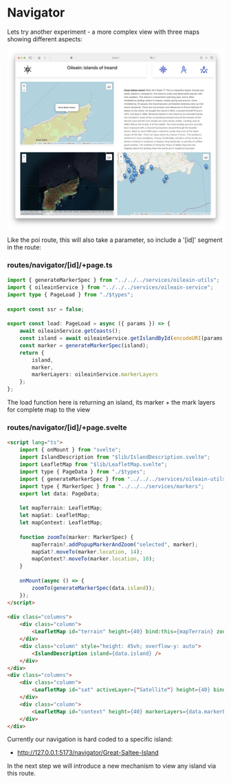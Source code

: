 # Navigator

Lets try another experiment - a more complex view with three maps showing different aspects:

![](img/11.png)

Like the poi route, this will also take a parameter, so include a '[id]' segment in the route:

### routes/navigator/[id]/+page.ts

~~~typescript
import { generateMarkerSpec } from "../../../services/oileain-utils";
import { oileainService } from "../../../services/oileain-service";
import type { PageLoad } from "./$types";

export const ssr = false;

export const load: PageLoad = async ({ params }) => {
	await oileainService.getCoasts();
	const island = await oileainService.getIslandById(encodeURI(params.id));
	const marker = generateMarkerSpec(island);
	return {
		island,
		marker,
		markerLayers: oileainService.markerLayers
	};
};
~~~

The load function here is returning an island, its marker + the mark layers for complete map to the view

### routes/navigator/[id]/+page.svelte

~~~html
<script lang="ts">
	import { onMount } from "svelte";
	import IslandDescription from "$lib/IslandDescription.svelte";
	import LeafletMap from "$lib/LeafletMap.svelte";
	import type { PageData } from "./$types";
	import { generateMarkerSpec } from "../../../services/oileain-utils";
	import type { MarkerSpec } from "../../../services/markers";
	export let data: PageData;

	let mapTerrain: LeafletMap;
	let mapSat: LeafletMap;
	let mapContext: LeafletMap;

	function zoomTo(marker: MarkerSpec) {
		mapTerrain?.addPopupMarkerAndZoom("selected", marker);
		mapSat?.moveTo(marker.location, 14);
		mapContext?.moveTo(marker.location, 10);
	}

	onMount(async () => {
		zoomTo(generateMarkerSpec(data.island));
	});
</script>

<div class="columns">
	<div class="column">
		<LeafletMap id="terrain" height={40} bind:this={mapTerrain} zoom={14} />
	</div>
	<div class="column" style="height: 45vh; overflow-y: auto">
		<IslandDescription island={data.island} />
	</div>
</div>
<div class="columns">
	<div class="column">
		<LeafletMap id="sat" activeLayer={"Satellite"} height={40} bind:this={mapSat} zoom={14} />
	</div>
	<div class="column">
		<LeafletMap id="context" height={40} markerLayers={data.markerLayers} bind:this={mapContext} zoom={12} />
	</div>
</div>
~~~

Currently our navigation is hard coded to a specific island:

- <http://127.0.0.1:5173/navigator/Great-Saltee-Island>

In the next step we will introduce a new mechanism to view any island via this route.
